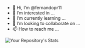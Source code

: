- 👋 Hi, I’m @fernandopr11
- 👀 I’m interested in ...
- 🌱 I’m currently learning ...
- 💞️ I’m looking to collaborate on ...
- 📫 How to reach me ...

<!---
fernandopr11/fernandopr11 is a ✨ special ✨ repository because its `README.md` (this file) appears on your GitHub profile.
You can click the Preview link to take a look at your changes.
--->

 ![Your Repository's Stats](https://github-readme-stats.vercel.app/api?username=Your_GitHub_Username&show_icons=true)
